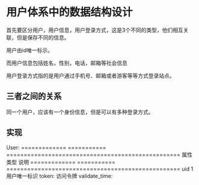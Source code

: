 # 用户体系中的数据结构设计
首先要区分用户，用户信息，用户登录方式，这是3个不同的类型，他们相互关联，但是保存不同的信息。

用户由id唯一标示。

而用户信息包括姓名，性别，电话，邮箱等社会信息

用户登录方式指的是用户通过手机号、邮箱或者游客等等方式登录站点。

## 三者之间的关系
同一个用户，应该有一个身份信息，但是可以有多种登录方式。

## 实现

User: 
============= =========== ==================================================
  属性          类型                说明
============= =========== ==================================================
  uid                    1 用户唯一标识
  token: 访问令牌
  validate_time: 
